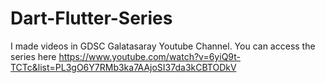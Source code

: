 # Dart-Flutter-Series
I made videos in GDSC Galatasaray Youtube Channel. You can access the series here
https://www.youtube.com/watch?v=6yiQ9t-TCTc&list=PL3gO6Y7RMb3ka7AAjoSI37da3kCBTODkV
